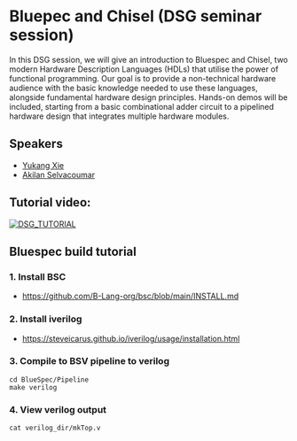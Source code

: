 # Bluepec and Chisel (DSG seminar session) 
In this DSG session, we will give an introduction to Bluespec and Chisel, two modern Hardware Description Languages (HDLs) that utilise the power of functional programming. Our goal is to provide a non-technical hardware audience with the basic knowledge needed to use these languages, alongside fundamental hardware design principles. Hands-on demos will be included, starting from a basic combinational adder circuit to a pipelined hardware design that integrates multiple hardware modules.

## Speakers
- [Yukang Xie](https://github.com/bathtub-01)
- [Akilan Selvacoumar](https://akilan.io)

## Tutorial video: 
[![DSG_TUTORIAL](https://i.ytimg.com/vi/m7ffjc3KdRg/hqdefault.jpg?sqp=-oaymwEnCOADEI4CSFryq4qpAxkIARUAAIhCGAHYAQHiAQoIGBACGAY4AUAB&rs=AOn4CLCbqV_HzH1hPKRAbIdaZUmhxvXd2Q)](https://www.youtube.com/watch?v=m7ffjc3KdRg)

## Bluespec build tutorial
### 1. Install BSC
- https://github.com/B-Lang-org/bsc/blob/main/INSTALL.md

### 2. Install iverilog
- https://steveicarus.github.io/iverilog/usage/installation.html

### 3. Compile to BSV pipeline to verilog
```
cd BlueSpec/Pipeline
make verilog
```
### 4. View verilog output 
```
cat verilog_dir/mkTop.v
```
